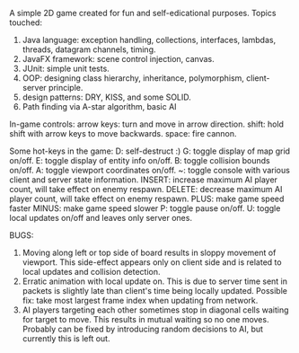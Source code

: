 A simple 2D game created for fun and self-edicational purposes.
Topics touched:

1. Java language: exception handling, collections, interfaces, lambdas, threads, datagram channels, timing.
2. JavaFX framework: scene control injection, canvas.
3. JUnit: simple unit tests.
4. OOP: designing class hierarchy, inheritance, polymorphism, client-server principle.
5. design patterns: DRY, KISS, and some SOLID.
6. Path finding via A-star algorithm, basic AI

In-game controls:
arrow keys: turn and move in arrow direction.
shift: hold shift with arrow keys to move backwards.
space: fire cannon.

Some hot-keys in the game:
D: self-destruct :)
G: toggle display of map grid on/off.
E: toggle display of entity info on/off.
B: toggle collision bounds on/off.
A: toggle viewport coordinates on/off.
~: toggle console with various client and server state information.
INSERT: increase maximum AI player count, will take effect on enemy respawn.
DELETE: decrease maximum AI player count, will take effect on enemy respawn.
PLUS: make game speed faster
MINUS: make game speed slower
P: toggle pause on/off.
U: toggle local updates on/off and leaves only server ones.

BUGS:

1. Moving along left or top side of board results in sloppy movement of viewport.
This side-effect appears only on client side and is related to local updates and collision detection.
2. Erratic animation with local update on. This is due to server time sent in packets
is slightly late than client's time being locally updated. Possible fix: take most largest frame index when
updating from network.
3. AI players targeting each other sometimes stop in diagonal cells waiting for target to move. This results in mutual
waiting so no one moves. Probably can be fixed by introducing random decisions to AI, but currently this is left out.